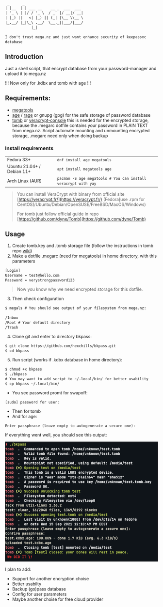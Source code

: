 ```
 _      _
| |__  | | ___ __    __ _  ___  ___
| '_ \ | |/ / '_ \  / _` |/ __|/ __|
| |_) ||   <| |_) || (_| |\__ \\__ \
|_.__/ |_|\_\ .__/  \__,_||___/|___/
            |_|
	
I don't trust mega.nz and just want enhance security of keepassxc database
```

## Introduction
Just a shell script, that encrypt database from your password-manager and upload it to mega.nz

!!! Now only for .kdbx and tomb with age !!!

 Requirements:
------------------------------------------------
- [megatools](https://megatools.megous.com/)
- [age](https://github.com/FiloSottile/age) / [rage](https://github.com/str4d/rage) or gnupg (gpg) for the safe storage of password database
- [tomb](https://github.com/dyne/Tomb) or [veracrypt-console](https://github.com/veracrypt/VeraCrypt) this is needed for the encrypted storage, because the .megarc dotfile contains your password in PLAIN TEXT from mega.nz. Script automate mounting and unmounting encrypted storage, .megarc need only when doing backup

### Install requirements
<table>
    <tr>
        <td>Fedora 33+</td>
        <td>
            <code>dnf install age megatools</code>
        </td>
    </tr>
    <tr>
        <td>Ubuntu 21.04+ / Debian 11+</td>
        <td>
            <code>apt install megatools age</code>
        </td>
    </tr>
    <tr>
        <td>Arch Linux (AUR)</td>
        <td>
            <code>pacman -S age megatools # You can install veracrypt with yay</code>
        </td>
    </tr>
</table>

> You can install VeraCrypt with binary from official site [https://veracrypt.fr/](https://veracrypt.fr/) (Fedora[use .rpm for CentOS]/Ubuntu/Debian/OpenSUSE/FreeBSD/MacOS/Windows)
> 
> For tomb just follow official guide in repo [https://github.com/dyne/Tomb](https://github.com/dyne/Tomb)

## Usage
1. Create tomb.key and .tomb storage file (follow the instructions in tomb repo [wiki](https://github.com/dyne/Tomb/blob/master/INSTALL.md))
2. Make a dotfile .megarc (need for megatools) in home directory, with this parameters
```
[Login]
Username = test@hello.com
Password = verystrongpassword123
```

> Now you know why we need encrypted storage for this dotfile.

3. Then check configuration
```
$ megals # You should see output of your filesystem from mega.nz:

/Inbox
/Root # Your default directory
/Trash
```

4. Clone git and enter to directory bkpass:
```
$ git clone https://github.com/hexchills/bkpass.git 
$ cd bkpass
```

5. Run script (works if .kdbx database in home directory):
```
$ chmod +x bkpass
$ ./bkpass 
# You may want to add script to ~/.local/bin/ for better usability
$ cp bkpass ~/.local/bin/
```

* You see password promt for swapoff:
```
[sudo] password for user:
```

* Then for tomb
* And for age:
```
Enter passphrase (leave empty to autogenerate a secure one):
```

If everything went well, you should see this output:

![](test.png)

I plan to add:

* Support for another encryption choise 
* Better usabilty
* Backup (go)pass database
* Config for user parameters
* Maybe another choise for free cloud provider
